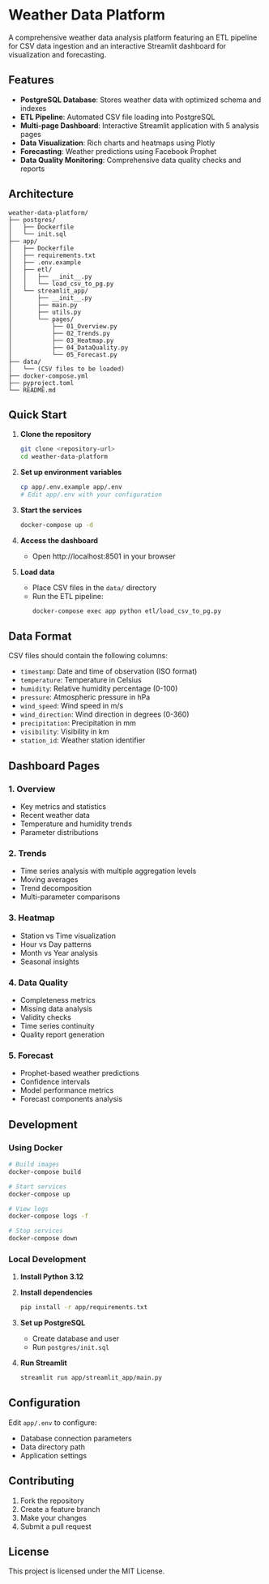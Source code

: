 # Weather Data Platform

A comprehensive weather data analysis platform featuring an ETL pipeline for CSV data ingestion and an interactive Streamlit dashboard for visualization and forecasting.

## Features

- **PostgreSQL Database**: Stores weather data with optimized schema and indexes
- **ETL Pipeline**: Automated CSV file loading into PostgreSQL
- **Multi-page Dashboard**: Interactive Streamlit application with 5 analysis pages
- **Data Visualization**: Rich charts and heatmaps using Plotly
- **Forecasting**: Weather predictions using Facebook Prophet
- **Data Quality Monitoring**: Comprehensive data quality checks and reports

## Architecture

```
weather-data-platform/
├── postgres/
│   ├── Dockerfile
│   └── init.sql
├── app/
│   ├── Dockerfile
│   ├── requirements.txt
│   ├── .env.example
│   ├── etl/
│   │   ├── __init__.py
│   │   └── load_csv_to_pg.py
│   └── streamlit_app/
│       ├── __init__.py
│       ├── main.py
│       ├── utils.py
│       └── pages/
│           ├── 01_Overview.py
│           ├── 02_Trends.py
│           ├── 03_Heatmap.py
│           ├── 04_DataQuality.py
│           └── 05_Forecast.py
├── data/
│   └── (CSV files to be loaded)
├── docker-compose.yml
├── pyproject.toml
└── README.md
```

## Quick Start

1. **Clone the repository**
   ```bash
   git clone <repository-url>
   cd weather-data-platform
   ```

2. **Set up environment variables**
   ```bash
   cp app/.env.example app/.env
   # Edit app/.env with your configuration
   ```

3. **Start the services**
   ```bash
   docker-compose up -d
   ```

4. **Access the dashboard**
   - Open http://localhost:8501 in your browser

5. **Load data**
   - Place CSV files in the `data/` directory
   - Run the ETL pipeline:
     ```bash
     docker-compose exec app python etl/load_csv_to_pg.py
     ```

## Data Format

CSV files should contain the following columns:
- `timestamp`: Date and time of observation (ISO format)
- `temperature`: Temperature in Celsius
- `humidity`: Relative humidity percentage (0-100)
- `pressure`: Atmospheric pressure in hPa
- `wind_speed`: Wind speed in m/s
- `wind_direction`: Wind direction in degrees (0-360)
- `precipitation`: Precipitation in mm
- `visibility`: Visibility in km
- `station_id`: Weather station identifier

## Dashboard Pages

### 1. Overview
- Key metrics and statistics
- Recent weather data
- Temperature and humidity trends
- Parameter distributions

### 2. Trends
- Time series analysis with multiple aggregation levels
- Moving averages
- Trend decomposition
- Multi-parameter comparisons

### 3. Heatmap
- Station vs Time visualization
- Hour vs Day patterns
- Month vs Year analysis
- Seasonal insights

### 4. Data Quality
- Completeness metrics
- Missing data analysis
- Validity checks
- Time series continuity
- Quality report generation

### 5. Forecast
- Prophet-based weather predictions
- Confidence intervals
- Model performance metrics
- Forecast components analysis

## Development

### Using Docker

```bash
# Build images
docker-compose build

# Start services
docker-compose up

# View logs
docker-compose logs -f

# Stop services
docker-compose down
```

### Local Development

1. **Install Python 3.12**

2. **Install dependencies**
   ```bash
   pip install -r app/requirements.txt
   ```

3. **Set up PostgreSQL**
   - Create database and user
   - Run `postgres/init.sql`

4. **Run Streamlit**
   ```bash
   streamlit run app/streamlit_app/main.py
   ```

## Configuration

Edit `app/.env` to configure:
- Database connection parameters
- Data directory path
- Application settings

## Contributing

1. Fork the repository
2. Create a feature branch
3. Make your changes
4. Submit a pull request

## License

This project is licensed under the MIT License.